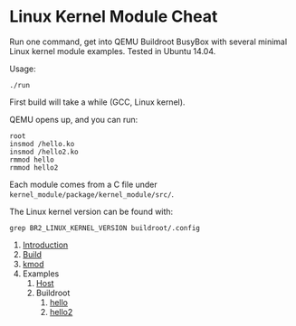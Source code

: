 # Linux Kernel Module Cheat

Run one command, get into QEMU Buildroot BusyBox with several minimal Linux kernel module examples. Tested in Ubuntu 14.04.

Usage:

    ./run

First build will take a while (GCC, Linux kernel).

QEMU opens up, and you can run:

    root
    insmod /hello.ko
    insmod /hello2.ko
    rmmod hello
    rmmod hello2

Each module comes from a C file under `kernel_module/package/kernel_module/src/`.

The Linux kernel version can be found with:

    grep BR2_LINUX_KERNEL_VERSION buildroot/.config

1.  [Introduction](introduction.md)
1.  [Build](build.md)
1.  [kmod](kmod.md)
1.  Examples
    1.  [Host](host/)
    1.  Buildroot
        1. [hello](kernel_module/package/kernel_module/src/hello.c)
        1. [hello2](kernel_module/package/kernel_module/src/hello2.c)
